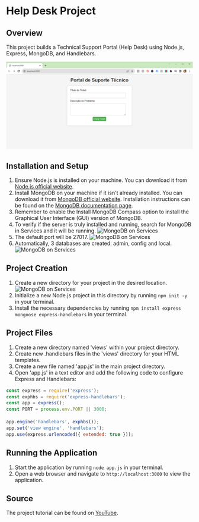 # Help Desk Project

## Overview

This project builds a Technical Support Portal (Help Desk) using Node.js, Express, MongoDB, and Handlebars.

![Project image on Google Chrome](\content\project_image.png)


## Installation and Setup

1. Ensure Node.js is installed on your machine. You can download it from [Node.js official website](https://nodejs.org/).
2. Install MongoDB on your machine if it isn't already installed. You can download it from [MongoDB official website](https://www.mongodb.com/try/download/community). Installation instructions can be found on the [MongoDB documentation page](https://docs.mongodb.com/manual/installation/).
3. Remember to enable the Install MongoDB Compass option to install the Graphical User Interface (GUI) version of MongoDB.
4. To verify if the server is truly installed and running, search for MongoDB in Services and it will be running.
	![MongoDB on Services](Help-Desk-Project\content\mongodb.png) 
5. The default port will be 27017.
	![MongoDB on Services](Help-Desk-Project\content\local_host_27017.png) 
6. Automatically, 3 databases are created: admin, config and local.
	![MongoDB on Services](Help-Desk-Project\content\mongodb_databases.png) 

## Project Creation

1. Create a new directory for your project in the desired location.
 ![MongoDB on Services](Help-Desk-Project\content\mkdir.png) 
2. Initialize a new Node.js project in this directory by running `npm init -y` in your terminal.
3. Install the necessary dependencies by running `npm install express mongoose express-handlebars` in your terminal.

## Project Files

1. Create a new directory named 'views' within your project directory.
2. Create new .handlebars files in the 'views' directory for your HTML templates.
3. Create a new file named 'app.js' in the main project directory.
4. Open 'app.js' in a text editor and add the following code to configure Express and Handlebars:

```jsx
const express = require('express');
const exphbs = require('express-handlebars');
const app = express();
const PORT = process.env.PORT || 3000;

app.engine('handlebars', exphbs());
app.set('view engine', 'handlebars');
app.use(express.urlencoded({ extended: true }));

```

## Running the Application

1. Start the application by running `node app.js` in your terminal.
2. Open a web browser and navigate to `http://localhost:3000` to view the application.

## Source

The project tutorial can be found on [YouTube](https://www.youtube.com/watch?v=l4HeaNRi8f8).
